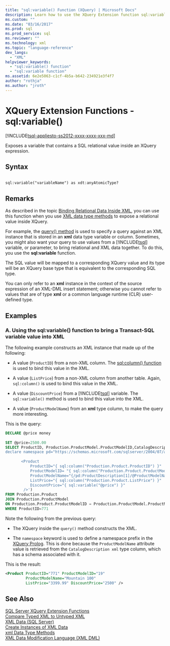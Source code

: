 ```yaml
---
title: "sql:variable() Function (XQuery) | Microsoft Docs"
description: Learn how to use the XQuery Extension function sql:variable() to expose a variable that contains a SQL relational value inside an XQuery expression.
ms.custom: ""
ms.date: "03/16/2017"
ms.prod: sql
ms.prod_service: sql
ms.reviewer: ""
ms.technology: xml
ms.topic: "language-reference"
dev_langs: 
  - "XML"
helpviewer_keywords: 
  - "sql:variable() function"
  - "sql:variable function"
ms.assetid: 6e2e5063-c1cf-4b5a-b642-234921e3f4f7
author: "rothja"
ms.author: "jroth"
---
```

# XQuery Extension Functions - sql:variable()
[!INCLUDE[tsql-appliesto-ss2012-xxxx-xxxx-xxx-md](../includes/tsql-appliesto-ss2012-xxxx-xxxx-xxx-md.md)]

  Exposes a variable that contains a SQL relational value inside an XQuery expression.  
  
## Syntax  
  
```  
  
sql:variable("variableName") as xdt:anyAtomicType?  
```  
  
## Remarks  
 As described in the topic [Binding Relational Data Inside XML](../t-sql/xml/binding-relational-data-inside-xml-data.md), you can use this function when you use [XML data type methods](../t-sql/xml/xml-data-type-methods.md) to expose a relational value inside XQuery.  
  
 For example, the [query() method](../t-sql/xml/query-method-xml-data-type.md) is used to specify a query against an XML instance that is stored in an **xml** data type variable or column. Sometimes, you might also want your query to use values from a [!INCLUDE[tsql](../includes/tsql-md.md)] variable, or parameter, to bring relational and XML data together. To do this, you use the **sql:variable** function.  
  
 The SQL value will be mapped to a corresponding XQuery value and its type will be an XQuery base type that is equivalent to the corresponding SQL type.  
  
 You can only refer to an **xml** instance in the context of the source expression of an XML-DML insert statement; otherwise you cannot refer to values that are of type **xml** or a common language runtime (CLR) user-defined type.  
  
## Examples  
  
### A. Using the sql:variable() function to bring a Transact-SQL variable value into XML  
 The following example constructs an XML instance that made up of the following:  
  
-   A value (`ProductID`) from a non-XML column. The [sql:column() function](../xquery/xquery-extension-functions-sql-column.md) is used to bind this value in the XML.  
  
-   A value (`ListPrice`) from a non-XML column from another table. Again, `sql:column()` is used to bind this value in the XML.  
  
-   A value (`DiscountPrice`) from a [!INCLUDE[tsql](../includes/tsql-md.md)] variable. The `sql:variable()` method is used to bind this value into the XML.  
  
-   A value (`ProductModelName`) from an **xml** type column, to make the query more interesting.  
  
 This is the query:  
  
```sql
DECLARE @price money  
  
SET @price=2500.00  
SELECT ProductID, Production.ProductModel.ProductModelID,CatalogDescription.query('  
declare namespace pd="https://schemas.microsoft.com/sqlserver/2004/07/adventure-works/ProductModelDescription";  
  
       <Product   
           ProductID="{ sql:column("Production.Product.ProductID") }"  
           ProductModelID= "{ sql:column("Production.Product.ProductModelID") }"  
           ProductModelName="{/pd:ProductDescription[1]/@ProductModelName }"  
           ListPrice="{ sql:column("Production.Product.ListPrice") }"  
           DiscountPrice="{ sql:variable("@price") }"  
        />')   
FROM Production.Product   
JOIN Production.ProductModel  
ON Production.Product.ProductModelID = Production.ProductModel.ProductModelID  
WHERE ProductID=771  
```  
  
 Note the following from the previous query:  
  
-   The XQuery inside the `query()` method constructs the XML.  
  
-   The `namespace` keyword is used to define a namespace prefix in the [XQuery Prolog](../xquery/modules-and-prologs-xquery-prolog.md). This is done because the `ProductModelName` attribute value is retrieved from the `CatalogDescription xml` type column, which has a schema associated with it.  
  
 This is the result:  
  
```xml
<Product ProductID="771" ProductModelID="19"   
         ProductModelName="Mountain 100"   
         ListPrice="3399.99" DiscountPrice="2500" />  
```  
  
## See Also  
 [SQL Server XQuery Extension Functions](https://msdn.microsoft.com/library/4bc5d499-5fec-4c3f-b11e-5ab5ef9d8f97)   
 [Compare Typed XML to Untyped XML](../relational-databases/xml/compare-typed-xml-to-untyped-xml.md)   
 [XML Data &#40;SQL Server&#41;](../relational-databases/xml/xml-data-sql-server.md)   
 [Create Instances of XML Data](../relational-databases/xml/create-instances-of-xml-data.md)   
 [xml Data Type Methods](../t-sql/xml/xml-data-type-methods.md)   
 [XML Data Modification Language &#40;XML DML&#41;](../t-sql/xml/xml-data-modification-language-xml-dml.md)  
  
  
